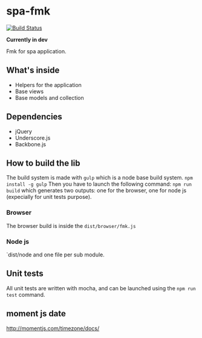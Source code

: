 spa-fmk
=======
 [![Build Status](https://secure.travis-ci.org/KleeGroup/spa-fmk.png)](http://travis-ci.org/Kleegroup/spa-fmk)

**Currently in dev**

Fmk for spa application.

## What's inside
- Helpers for the application
- Base views
- Base models and collection

## Dependencies
- jQuery
- Underscore.js
- Backbone.js

## How to build the lib
The build system is made with `gulp` which is a node base build system. `npm install -g gulp`
Then you have to launch the following command: `npm run build` which generates two outputs: one for the browser, one for node js (expecially for unit tests purpose).

### Browser
The browser build is inside the `dist/browser/fmk.js`

### Node js
`dist/node and one file per sub module.

## Unit tests
All unit tests are written with mocha, and can be launched using the `npm run test` command.


## moment js date
http://momentjs.com/timezone/docs/
